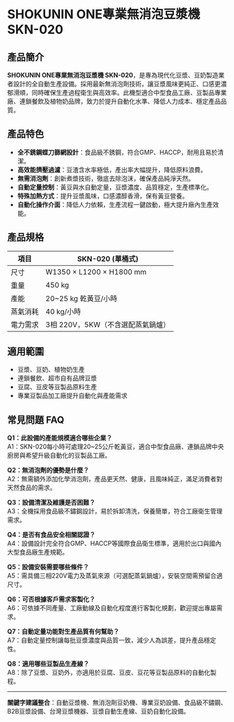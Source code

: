 # SHOKUNIN ONE專業無消泡豆漿機 SKN-020

## 產品簡介

**SHOKUNIN ONE專業無消泡豆漿機 SKN-020**，是專為現代化豆漿、豆奶製造業者設計的全自動生產設備。採用最新無消泡劑技術，讓豆漿風味更純正、口感更濃郁滑順，同時確保生產過程衛生與高效率。此機型適合中型食品工廠、豆製品專業廠、連鎖餐飲及植物奶品牌，致力於提升自動化水準、降低人力成本、穩定產品品質。

## 產品特色

- **全不銹鋼蝶刀篩網設計**：食品級不銹鋼，符合GMP、HACCP，耐用且易於清潔。
- **高效能擠壓過濾**：豆渣含水率極低，產出率大幅提升，降低原料浪費。
- **無需消泡劑**：創新煮漿技術，徹底去除泡沫，確保產品純淨天然。
- **自動定量控制**：黃豆與水自動定量，豆漿濃度、品質穩定，生產標準化。
- **特殊加熱方式**：提升豆漿風味，口感濃醇香滑，保有黃豆營養。
- **自動化操作介面**：降低人力依賴，生產流程一鍵啟動，極大提升廠內生產效能。

## 產品規格

| 項目     | SKN-020 (單桶式)         |
|--------|--------------------------|
| 尺寸     | W1350 × L1200 × H1800 mm |
| 重量     | 450 kg                  |
| 產能     | 20~25 kg 乾黃豆/小時      |
| 蒸氣消耗 | 40 kg/小時               |
| 電力需求 | 3相 220V，5KW（不含選配蒸氣鍋爐） |

## 適用範圍

- 豆漿、豆奶、植物奶生產
- 連鎖餐飲、超市自有品牌豆漿
- 豆腐、豆皮等豆製品原料生產
- 專業豆製品加工廠提升自動化與產能需求

## 常見問題 FAQ

**Q1：此設備的產能規模適合哪些企業？**  
A1：SKN-020每小時可處理20~25公斤乾黃豆，適合中型食品廠、連鎖品牌中央廚房與希望升級自動化的豆製品工廠。

**Q2：無消泡劑的優勢是什麼？**  
A2：無需額外添加化學消泡劑，產品更天然、健康，且風味純正，滿足消費者對天然食品的需求。

**Q3：設備清潔及維護是否困難？**  
A3：全機採用食品級不鏽鋼設計，易於拆卸清洗，保養簡單，符合工廠衛生管理需求。

**Q4：是否有食品安全相關認證？**  
A4：設備設計完全符合GMP、HACCP等國際食品衛生標準，適用於出口與國內大型食品廠生產規範。

**Q5：設備安裝需要哪些條件？**  
A5：需具備三相220V電力及蒸氣來源（可選配蒸氣鍋爐），安裝空間需預留合適尺寸。

**Q6：可否根據客戶需求客製化？**  
A6：可依據不同產量、工廠動線及自動化程度進行客製化規劃，歡迎提出專屬需求。

**Q7：自動定量功能對生產品質有何幫助？**  
A7：自動定量控制讓每批豆漿濃度與品質一致，減少人為誤差，提升產品穩定性。

**Q8：適用哪些豆製品生產線？**  
A8：除了豆漿、豆奶外，亦適用於豆腐、豆皮、豆花等豆製品原料的自動化製程。

---

**關鍵字建議整合**：自動豆漿機、無消泡劑豆奶機、專業豆奶設備、食品級不鏽鋼、B2B豆漿設備、台灣豆漿機器、豆漿自動生產線、豆奶自動化設備。